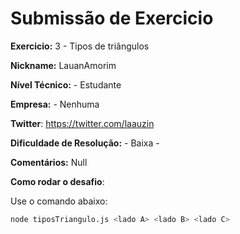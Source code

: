 # Submissão de Exercicio

**Exercicio:** 3 - Tipos de triângulos

**Nickname:** LauanAmorim

**Nível Técnico:** - Estudante

**Empresa:** - Nenhuma

**Twitter**: https://twitter.com/laauzin

**Dificuldade de Resolução:** - Baixa -

**Comentários:** Null

**Como rodar o desafio**: 

Use o comando abaixo: 
```bash
node tiposTriangulo.js <lado A> <lado B> <lado C>
```